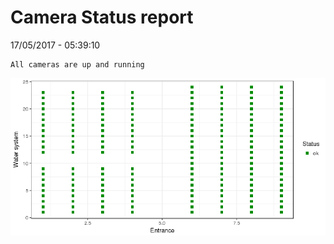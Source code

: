 Camera Status report
================
17/05/2017 - 05:39:10

    All cameras are up and running

![](camreport_files/figure-markdown_github/unnamed-chunk-2-1.png)
